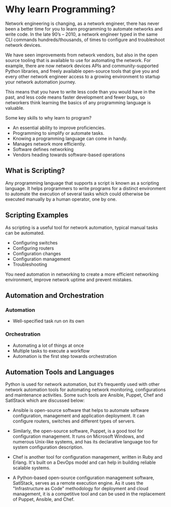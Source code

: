# Why learn Programming?

Network engineering is changing, as a network engineer, there has never been a better time for you to learn programming to automate networks and write code. In the late 90’s – 2010, a network engineer typed in the same CLI commands hundreds/thousands, of times to configure and troubleshoot network devices.

We have seen improvements from network vendors, but also in the open source tooling that is available to use for automating the network. For example, there are now network devices APIs and community-supported Python libraries, and freely available open-source tools that give you and every other network engineer access to a growing environment to startup your network automation journey.

This means that you have to write less code than you would have in the past, and less code means faster development and fewer bugs, so networkers think learning the basics of any programming language is valuable.

Some key skills to why learn to program?

- An essential ability to improve proficiencies.
- Programming to simplify or automate tasks.
- Knowing a programming language can come in handy.
- Manages network more efficiently.
- Software defines networking
- Vendors heading towards software-based operations

## What is Scripting?

Any programming language that supports a script is known as a scripting language. It helps programmers to write programs for a distinct environment to automate the execution of several tasks which could otherwise be executed manually by a human operator, one by one.

## Scripting Examples

As scripting is a useful tool for network automation, typical manual tasks can be automated.

- Configuring switches
- Configuring routers
- Configuration changes
- Configuration management
- Troubleshooting

You need automation in networking to create a more efficient networking environment, improve network uptime and prevent mistakes.

## Automation and Orchestration

### Automation

- Well-specified task run on its own

### Orchestration

- Automating a lot of things at once
- Multiple tasks to execute a workflow
- Automation is the first step towards orchestration

## Automation Tools and Languages

Python is used for network automation, but it’s frequently used with other network automation tools for automating network monitoring, configurations and maintenance activities. Some such tools are Ansible, Puppet, Chef and SatlStack which are discussed below:

- Ansible is open-source software that helps to automate software configuration, management and application deployment. It can configure routers, switches and different types of servers.

- Similarly, the open-source software, Puppet, is a good tool for configuration management. It runs on Microsoft Windows, and numerous Unix-like systems, and has its declarative language too for system configuration description.

- Chef is another tool for configuration management, written in Ruby and Erlang. It's built on a DevOps model and can help in building reliable scalable systems.

- A Python-based open-source configuration management software, SatlStack, serves as a remote execution engine. As it uses the "Infrastructure as Code" methodology for deployment and cloud management, it is a competitive tool and can be used in the replacement of Puppet, Ansible, and Chef.
